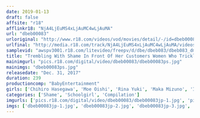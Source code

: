 ```yaml
---
date: 2019-01-13
draft: false
affsite: "r18"
afflinkr18: "NjA4LjEuMS4xLjAuMC4wLjAuMA"
url: "dbeb00083"
urloriginal: "http://www.r18.com/videos/vod/movies/detail/-/id=dbeb00083"
urlfinal: "http://media.r18.com/track/NjA4LjEuMS4xLjAuMC4wLjAuMA/videos/vod/movies/detail/-/id=dbeb00083"
samplevid: "awspv3001.r18.com/litevideo/freepv/d/dbe/dbeb083/dbeb083_dmb_w.mp4"
title: "Trembling With Shame In Front Of Her Customers Women Who Trickle And Spill Their Pussy Juices While Cumming Shameful Mind Blowing Orgasms The Baby Entertainment Gold Best Hits Collection"
mainimgurl: "pics.r18.com/digital/video/dbeb00083/dbeb00083ps.jpg"
mainimgs: "dbeb00083ps.jpg"
releasedate: "Dec. 31, 2017"
duration: 239
productioncomp: "BabyEntertainment"
girls: ['Chihiro Hasegawa', 'Moe Oishi', 'Rina Yuki', 'Maka Mizuno', 'Izumi Nishioi (Yura Nanami)', 'Seari Hoshino (Marin Minami)', 'Natsumi Aoki (Mao Shino)', 'Maya Maino', 'Mika Futaba', 'Ian Hanasaki']
categories: ['Shame', 'Schoolgirl', 'Compilation']
imgurls: ['pics.r18.com/digital/video/dbeb00083/dbeb00083jp-1.jpg', 'pics.r18.com/digital/video/dbeb00083/dbeb00083jp-2.jpg', 'pics.r18.com/digital/video/dbeb00083/dbeb00083jp-3.jpg', 'pics.r18.com/digital/video/dbeb00083/dbeb00083jp-4.jpg', 'pics.r18.com/digital/video/dbeb00083/dbeb00083jp-5.jpg', 'pics.r18.com/digital/video/dbeb00083/dbeb00083jp-6.jpg', 'pics.r18.com/digital/video/dbeb00083/dbeb00083jp-7.jpg', 'pics.r18.com/digital/video/dbeb00083/dbeb00083jp-8.jpg', 'pics.r18.com/digital/video/dbeb00083/dbeb00083jp-9.jpg', 'pics.r18.com/digital/video/dbeb00083/dbeb00083jp-10.jpg', 'pics.r18.com/digital/video/dbeb00083/dbeb00083jp-11.jpg', 'pics.r18.com/digital/video/dbeb00083/dbeb00083jp-12.jpg', 'pics.r18.com/digital/video/dbeb00083/dbeb00083jp-13.jpg', 'pics.r18.com/digital/video/dbeb00083/dbeb00083jp-14.jpg', 'pics.r18.com/digital/video/dbeb00083/dbeb00083jp-15.jpg', 'pics.r18.com/digital/video/dbeb00083/dbeb00083jp-16.jpg', 'pics.r18.com/digital/video/dbeb00083/dbeb00083jp-17.jpg', 'pics.r18.com/digital/video/dbeb00083/dbeb00083jp-18.jpg', 'pics.r18.com/digital/video/dbeb00083/dbeb00083jp-19.jpg', 'pics.r18.com/digital/video/dbeb00083/dbeb00083jp-20.jpg']
imgs: ['dbeb00083jp-1.jpg', 'dbeb00083jp-2.jpg', 'dbeb00083jp-3.jpg', 'dbeb00083jp-4.jpg', 'dbeb00083jp-5.jpg', 'dbeb00083jp-6.jpg', 'dbeb00083jp-7.jpg', 'dbeb00083jp-8.jpg', 'dbeb00083jp-9.jpg', 'dbeb00083jp-10.jpg', 'dbeb00083jp-11.jpg', 'dbeb00083jp-12.jpg', 'dbeb00083jp-13.jpg', 'dbeb00083jp-14.jpg', 'dbeb00083jp-15.jpg', 'dbeb00083jp-16.jpg', 'dbeb00083jp-17.jpg', 'dbeb00083jp-18.jpg', 'dbeb00083jp-19.jpg', 'dbeb00083jp-20.jpg']
---
```

